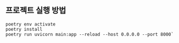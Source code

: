 ## 프로젝트 실행 방법

```
poetry env activate
poetry install
poetry run uvicorn main:app --reload --host 0.0.0.0 --port 8000`
```